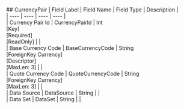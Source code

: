 # 

﻿## CurrencyPair
| Field Label | Field Name | Field Type | Description |  
| ---- | ---- | ---- | ---- |  
| Currency Pair Id | CurrencyPairId | Int<br/>  [Key]<br/>  [Required]<br/>  [ReadOnly] |  |  
| Base Currency Code | BaseCurrencyCode | String<br/>  [ForeignKey Currency]<br/>  [Descriptor]<br/>  [MaxLen: 3] |  |  
| Quote Currency Code | QuoteCurrencyCode | String<br/>  [ForeignKey Currency]<br/>  [MaxLen: 3] |  |  
| Data Source | DataSource | String |  |  
| Data Set | DataSet | String |  |  


